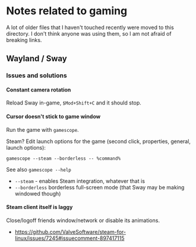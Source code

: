 # Notes related to gaming

A lot of older files that I haven't touched recently were moved to this
directory. I don't think anyone was using them, so I am not afraid of
breaking links.

## Wayland / Sway

### Issues and solutions

#### Constant camera rotation

Reload Sway in-game, `$Mod+Shift+C` and it should stop.

#### Cursor doesn't stick to game window

Run the game with `gamescope`.

Steam? Edit launch options for the game (second click, properties, general,
launch options):

```
gamescope --steam --borderless -- %command%
```

See also `gamescope --help`

* `--steam` - enables Steam integration, whatever that is
* `--borderless` borderless full-screen mode (that Sway may be making
  windowed though)

#### Steam client itself is laggy

Close/logoff friends window/network or disable its animations.

* https://github.com/ValveSoftware/steam-for-linux/issues/7245#issuecomment-897417115
